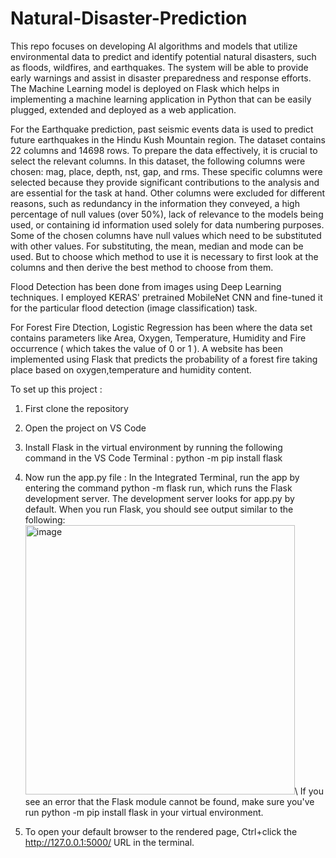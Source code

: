 # Natural-Disaster-Prediction

This repo focuses on developing AI algorithms and models that utilize environmental data to predict and identify potential natural disasters, such as floods, wildfires, and earthquakes. The system will be able to provide early warnings and assist in disaster preparedness and response efforts. The Machine Learning model is deployed on Flask
which helps in implementing a machine learning application in Python that can be easily plugged, extended and deployed as a web application. 

For the Earthquake prediction, past seismic events data is used to predict future earthquakes in the Hindu Kush Mountain region. The dataset contains 22 columns and 14698 rows.
To prepare the data effectively, it is crucial to select the relevant columns. In this dataset, the following columns were chosen: mag, place, depth, nst, gap, and rms. These specific columns were selected because they provide significant contributions to the analysis and are essential for the task at hand. Other columns were excluded for different reasons, such as redundancy in the information they conveyed, a high percentage of null values (over 50%), lack of relevance to the models being used, or containing id information used solely for data numbering purposes. Some of the chosen columns have null values which need to be substituted with other values. For substituting, the mean, median and mode can be used. But to choose which method to use it is necessary to first look at the columns and then derive the best method to choose from them. 

Flood Detection has been done from images using Deep Learning techniques. I employed KERAS' pretrained MobileNet CNN and fine-tuned it for the particular flood detection (image classification) task.

For Forest Fire Dtection, Logistic Regression has been where the data set contains parameters like Area, Oxygen, Temperature, Humidity and Fire occurrence ( which takes the value of 0 or 1 ). A website has been implemented using Flask that predicts the probability of a forest fire taking place based on oxygen,temperature and humidity content.

To set up this project :
1) First clone the repository
  
2) Open the project on VS Code
  
3) Install Flask in the virtual environment by running the following command in the VS Code Terminal : python -m pip install flask
  
4) Now run the app.py file :
In the Integrated Terminal, run the app by entering the command python -m flask run, which runs the Flask development server. The development server looks for app.py by default. When you run Flask, you should see output similar to the following:
<img width="431" alt="image" src="https://github.com/nanditha213/Natural-Disaster-Prediction/assets/121084004/5cafda9b-e397-4952-b7a6-62ef48e60dc9">\\
If you see an error that the Flask module cannot be found, make sure you've run python -m pip install flask in your virtual environment. 

5) To open your default browser to the rendered page, Ctrl+click the http://127.0.0.1:5000/ URL in the terminal.


